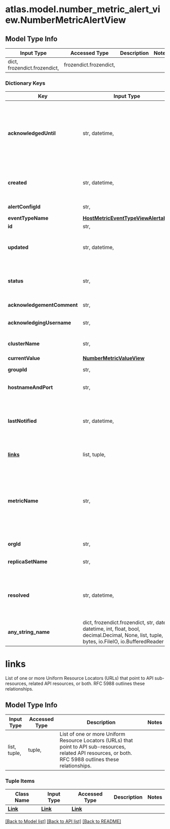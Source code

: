 # atlas.model.number_metric_alert_view.NumberMetricAlertView

## Model Type Info
Input Type | Accessed Type | Description | Notes
------------ | ------------- | ------------- | -------------
dict, frozendict.frozendict,  | frozendict.frozendict,  |  | 

### Dictionary Keys
Key | Input Type | Accessed Type | Description | Notes
------------ | ------------- | ------------- | ------------- | -------------
**acknowledgedUntil** | str, datetime,  | str,  | Date and time until which this alert has been acknowledged. This parameter expresses its value in the &lt;a href&#x3D;\&quot;https://en.wikipedia.org/wiki/ISO_8601\&quot; target&#x3D;\&quot;_blank\&quot; rel&#x3D;\&quot;noopener noreferrer\&quot;&gt;ISO 8601&lt;/a&gt; timestamp format in UTC. The resource returns this parameter if a MongoDB User previously acknowledged this alert.  - To acknowledge this alert forever, set the parameter value to 100 years in the future.  - To unacknowledge a previously acknowledged alert, set the parameter value to a date in the past. | value must conform to RFC-3339 date-time
**created** | str, datetime,  | str,  | Date and time when MongoDB Cloud created this alert. This parameter expresses its value in the &lt;a href&#x3D;\&quot;https://en.wikipedia.org/wiki/ISO_8601\&quot; target&#x3D;\&quot;_blank\&quot; rel&#x3D;\&quot;noopener noreferrer\&quot;&gt;ISO 8601&lt;/a&gt; timestamp format in UTC. | value must conform to RFC-3339 date-time
**alertConfigId** | str,  | str,  | Unique 24-hexadecimal digit string that identifies the alert configuration that sets this alert. | 
**eventTypeName** | [**HostMetricEventTypeViewAlertable**](HostMetricEventTypeViewAlertable.md) | [**HostMetricEventTypeViewAlertable**](HostMetricEventTypeViewAlertable.md) |  | 
**id** | str,  | str,  | Unique 24-hexadecimal digit string that identifies this alert. | 
**updated** | str, datetime,  | str,  | Date and time when someone last updated this alert. This parameter expresses its value in the &lt;a href&#x3D;\&quot;https://en.wikipedia.org/wiki/ISO_8601\&quot; target&#x3D;\&quot;_blank\&quot; rel&#x3D;\&quot;noopener noreferrer\&quot;&gt;ISO 8601&lt;/a&gt; timestamp format in UTC. | value must conform to RFC-3339 date-time
**status** | str,  | str,  | State of this alert at the time you requested its details. | must be one of ["CANCELLED", "CLOSED", "OPEN", "TRACKING", ] 
**acknowledgementComment** | str,  | str,  | Comment that a MongoDB Cloud user submitted when acknowledging the alert. | [optional] 
**acknowledgingUsername** | str,  | str,  | MongoDB Cloud username of the person who acknowledged the alert. The response returns this parameter if a MongoDB Cloud user previously acknowledged this alert. | [optional] 
**clusterName** | str,  | str,  | Human-readable label that identifies the cluster to which this alert applies. This resource returns this parameter for alerts of events impacting backups, replica sets, or sharded clusters. | [optional] 
**currentValue** | [**NumberMetricValueView**](NumberMetricValueView.md) | [**NumberMetricValueView**](NumberMetricValueView.md) |  | [optional] 
**groupId** | str,  | str,  | Unique 24-hexadecimal digit string that identifies the project that owns this alert. | [optional] 
**hostnameAndPort** | str,  | str,  | Hostname and port of the host to which this alert applies. The resource returns this parameter for alerts of events impacting hosts or replica sets. | [optional] 
**lastNotified** | str, datetime,  | str,  | Date and time that any notifications were last sent for this alert. This parameter expresses its value in the &lt;a href&#x3D;\&quot;https://en.wikipedia.org/wiki/ISO_8601\&quot; target&#x3D;\&quot;_blank\&quot; rel&#x3D;\&quot;noopener noreferrer\&quot;&gt;ISO 8601&lt;/a&gt; timestamp format in UTC. The resource returns this parameter if MongoDB Cloud has sent notifications for this alert. | [optional] value must conform to RFC-3339 date-time
**[links](#links)** | list, tuple,  | tuple,  | List of one or more Uniform Resource Locators (URLs) that point to API sub-resources, related API resources, or both. RFC 5988 outlines these relationships. | [optional] 
**metricName** | str,  | str,  | Name of the metric against which Atlas checks the configured &#x60;metricThreshold.threshold&#x60;.  To learn more about the available metrics, see &lt;a href&#x3D;\&quot;https://www.mongodb.com/docs/atlas/reference/alert-host-metrics/#std-label-measurement-types\&quot; target&#x3D;\&quot;_blank\&quot;&gt;Host Metrics&lt;/a&gt;.  **NOTE**: If you set eventTypeName to OUTSIDE_SERVERLESS_METRIC_THRESHOLD, you can specify only metrics available for serverless. To learn more, see &lt;a href&#x3D;\&quot;https://dochub.mongodb.org/core/alert-config-serverless-measurements\&quot; target&#x3D;\&quot;_blank\&quot;&gt;Serverless Measurements&lt;/a&gt;. | [optional] 
**orgId** | str,  | str,  | Unique 24-hexadecimal character string that identifies the organization that owns the project to which this alert applies. | [optional] 
**replicaSetName** | str,  | str,  | Name of the replica set to which this alert applies. The response returns this parameter for alerts of events impacting backups, hosts, or replica sets. | [optional] 
**resolved** | str, datetime,  | str,  | Date and time that this alert changed to &#x60;\&quot;status\&quot; : \&quot;CLOSED\&quot;&#x60;. This parameter expresses its value in the &lt;a href&#x3D;\&quot;https://en.wikipedia.org/wiki/ISO_8601\&quot; target&#x3D;\&quot;_blank\&quot; rel&#x3D;\&quot;noopener noreferrer\&quot;&gt;ISO 8601&lt;/a&gt; timestamp format in UTC. The resource returns this parameter once &#x60;\&quot;status\&quot; : \&quot;CLOSED\&quot;&#x60;. | [optional] value must conform to RFC-3339 date-time
**any_string_name** | dict, frozendict.frozendict, str, date, datetime, int, float, bool, decimal.Decimal, None, list, tuple, bytes, io.FileIO, io.BufferedReader | frozendict.frozendict, str, BoolClass, decimal.Decimal, NoneClass, tuple, bytes, FileIO | any string name can be used but the value must be the correct type | [optional]

# links

List of one or more Uniform Resource Locators (URLs) that point to API sub-resources, related API resources, or both. RFC 5988 outlines these relationships.

## Model Type Info
Input Type | Accessed Type | Description | Notes
------------ | ------------- | ------------- | -------------
list, tuple,  | tuple,  | List of one or more Uniform Resource Locators (URLs) that point to API sub-resources, related API resources, or both. RFC 5988 outlines these relationships. | 

### Tuple Items
Class Name | Input Type | Accessed Type | Description | Notes
------------- | ------------- | ------------- | ------------- | -------------
[**Link**](Link.md) | [**Link**](Link.md) | [**Link**](Link.md) |  | 

[[Back to Model list]](../../README.md#documentation-for-models) [[Back to API list]](../../README.md#documentation-for-api-endpoints) [[Back to README]](../../README.md)

